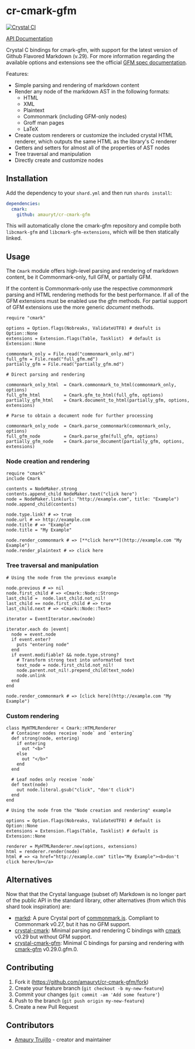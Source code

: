 # cr-cmark-gfm

[![Crystal CI](https://github.com/amauryt/cr-cmark-gfm/actions/workflows/crystal.yml/badge.svg)](https://github.com/amauryt/cr-cmark-gfm/actions/workflows/crystal.yml)

[API Documentation](https://amauryt.github.io/cr-cmark-gfm/)

Crystal C bindings for cmark-gfm, with support for the latest version of Github Flavored Markdown (v.29). For more information regarding the available options and extensions see the official [GFM spec documentation](https://github.github.com/gfm/).


Features:

  - Simple parsing and rendering of markdown content
  - Render any node of the markdown AST in the following formats:
    - HTML
    - XML
    - Plaintext
    - Commonmark (including GFM-only nodes)
    - Groff man pages
    - LaTeX
  - Create custom renderers or customize the included crystal HTML renderer, which outputs the same HTML as the library's C renderer
  - Getters and setters for almost all of the properties of AST nodes
  - Tree traversal and manipulation
  - Directly create and customize nodes

## Installation

Add the dependency to your `shard.yml` and then run `shards install`:

```yaml
dependencies:
  cmark:
    github: amauryt/cr-cmark-gfm
```

This will automatically clone the cmark-gfm repository and compile both `libcmark-gfm` and `libcmark-gfm-extensions`, which will be then statically linked.

## Usage

The `Cmark` module offers high-level parsing and rendering of markdown content, be it Commonmark-only, full GFM, or partially GFM.

If the content is Commonmark-only use the respective _commonmark_  parsing and HTML rendering methods for the best performance. If all of the GFM extensions must be enabled use the _gfm_ methods. For partial support of GFM extensions use the more generic _document_ methods.

```crystal
require "cmark"

options = Option.flags(Nobreaks, ValidateUTF8) # deafult is Option::None
extensions = Extension.flags(Table, Tasklist)  # default is Extension::None

commonmark_only = File.read("commonmark_only.md")
full_gfm = File.read("full_gfm.md")
partially_gfm = File.read("partially_gfm.md")

# Direct parsing and rendering

commonmark_only_html  = Cmark.commonmark_to_html(commonmark_only, options)
full_gfm_html         = Cmark.gfm_to_html(full_gfm, options)
partially_gfm_html    = Cmark.document_to_html(partially_gfm, options, extensions)

# Parse to obtain a document node for further processing

commonmark_only_node  = Cmark.parse_commonmark(commonmark_only, options)
full_gfm_node         = Cmark.parse_gfm(full_gfm, options)
partially_gfm_node    = Cmark.parse_document(partially_gfm, options, extensions)
```

### Node creation and rendering

```crystal
require "cmark"
include Cmark

contents = NodeMaker.strong
contents.append_child NodeMaker.text("click here")
node = NodeMaker.link(url: "http://example.com", title: "Example")
node.append_child(contents)

node.type.link? # => true
node.url # => http://example.com
node.title # => "Example"
node.title = "My Example"

node.render_commonmark # => [**click here**](http://example.com "My Example")
node.render_plaintext # => click here
```

### Tree traversal and manipulation

```crystal
# Using the node from the previous example

node.previous # => nil
node.first_child # => <Cmark::Node::Strong>
last_child =  node.last_child.not_nil!
last_child == node.first_child # => true
last_child.next # => <Cmark::Node::Text>

iterator = EventIterator.new(node)

iterator.each do |event|
  node = event.node
  if event.enter?
    puts "entering node"
  end
  if event.modifiable? && node.type.strong?
    # Transform strong text into unformatted text
    text_node = node.first_child.not_nil!
    node.parent.not_nil!.prepend_child(text_node)
    node.unlink
  end
end

node.render_commonmark # => [click here](http://example.com "My Example")
```

### Custom rendering
```crystal
class MyHTMLRenderer < Cmark::HTMLRenderer
  # Container nodes receive `node` and `entering`
  def strong(node, entering)
    if entering
      out "<b>"
    else
      out "</b>"
    end
  end

  # Leaf nodes only receive `node`
  def text(node)
    out node.literal.gsub("click", "don't click")
  end
end

# Using the node from the "Node creation and rendering" example

options = Option.flags(Nobreaks, ValidateUTF8) # default is Option::None
extensions = Extension.flags(Table, Tasklist) # default is Extension::None

renderer = MyHTMLRenderer.new(options, extensions)
html = renderer.render(node)
html # => <a href="http://example.com" title="My Example"><b>don't click here</b></a>
```

## Alternatives

Now that that the Crystal language (subset of) Markdown is no longer part of the public API in the standard library, other alternatives (from which this shard took inspiration) are:

* [markd](https://github.com/icyleaf/markd): A pure Crystal port of [commonmark.js](https://github.com/jgm/commonmark.js). Compliant to Commonmark v0.27, but it has no GFM support.
* [crystal-cmark](https://github.com/ysbaddaden/crystal-cmark): Minimal parsing and rendering C bindings with [cmark](https://github.com/commonmark/cmark) v0.29 but without GFM support.
* [crystal-cmark-gfm](https://github.com/mamantoha/crystal-cmark-gfm): Minimal C bindings for parsing and rendering with [cmark-gfm](https://github.com/github/cmark-gfm) v0.29.0.gfm.0.

## Contributing

1. Fork it (<https://github.com/amauryt/cr-cmark-gfm/fork>)
2. Create your feature branch (`git checkout -b my-new-feature`)
3. Commit your changes (`git commit -am 'Add some feature'`)
4. Push to the branch (`git push origin my-new-feature`)
5. Create a new Pull Request

## Contributors

- [Amaury Trujillo](https://github.com/amauryt) - creator and maintainer
